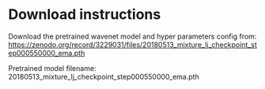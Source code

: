 # Download instructions

Download the pretrained wavenet model and hyper parameters config from:
https://zenodo.org/record/3229031/files/20180513_mixture_lj_checkpoint_step000550000_ema.pth

Pretrained model filename: 20180513_mixture_lj_checkpoint_step000550000_ema.pth 
